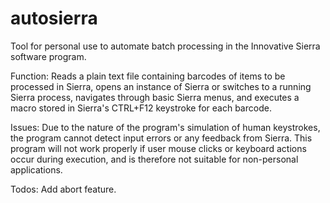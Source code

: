 # autosierra
Tool for personal use to automate batch processing in the Innovative Sierra software program. 

Function: Reads a plain text file containing barcodes of items to be processed in Sierra, opens an instance of Sierra or switches to a running Sierra process, navigates through basic Sierra menus, and executes a macro stored in Sierra's CTRL+F12 keystroke for each barcode.

Issues: Due to the nature of the program's simulation of human keystrokes, the program cannot detect input errors or any feedback from Sierra.  This program will not work properly if user mouse clicks or keyboard actions occur during execution, and is therefore not suitable for non-personal applications.

Todos: Add abort feature.
